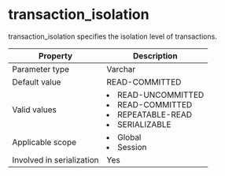 transaction_isolation
==========================================
<!-- # docslug#/oceanbase-database/oceanbase-database/V4.0.0/transaction_isolation-1-2-3-4 -->
transaction_isolation specifies the isolation level of transactions.


| **Property**              | **Description** |
|---------------------------|------------------------------------------------------------------------------------------------------------------------------------------------------------------------------------------------------------------------------------|
| Parameter type            | Varchar |
| Default value             | READ-COMMITTED |
| Valid values              | <li> READ-UNCOMMITTED   <li> READ-COMMITTED   <li> REPEATABLE-READ   <li> SERIALIZABLE |
| Applicable scope          | <li> Global   <li> Session |
| Involved in serialization | Yes |


